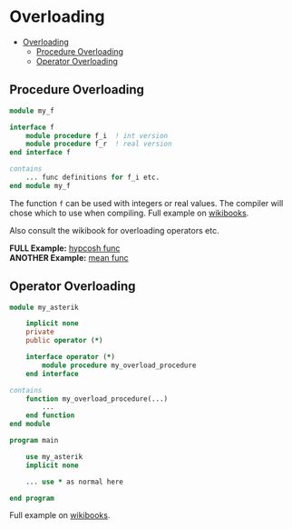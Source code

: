 # Overloading

- [Overloading](#overloading)
  - [Procedure Overloading](#procedure-overloading)
  - [Operator Overloading](#operator-overloading)

## Procedure Overloading

```fortran
module my_f

interface f
    module procedure f_i  ! int version
    module procedure f_r  ! real version
end interface f

contains
    ... func definitions for f_i etc.
end module my_f
```

The function `f` can be used with integers or real values. The compiler will chose which to use when compiling. Full example on [wikibooks](https://en.wikibooks.org/wiki/Fortran/language_extensions).

Also consult the wikibook for overloading operators etc.

**FULL Example:** [hypcosh func](../06_Functions_Subroutines/Exercise2/Part1/hypcosh.f90)  
**ANOTHER Example:** [mean func](../09_Modules/Exercise3/my_stats.f90)

## Operator Overloading

```fortran
module my_asterik

    implicit none
    private
    public operator (*)

    interface operator (*)
        module procedure my_overload_procedure
    end interface

contains
    function my_overload_procedure(...)
        ...
    end function
end module
```

```fortran
program main

    use my_asterik
    implicit none

    ... use * as normal here

end program
```

Full example on [wikibooks](https://en.wikibooks.org/wiki/Fortran/language_extensions).

